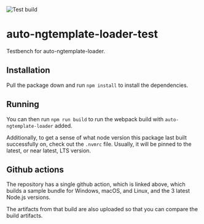 ![Test build](https://github.com/YashdalfTheGray/auto-ngtemplate-loader-test/workflows/Test%20build/badge.svg)

# auto-ngtemplate-loader-test

Testbench for auto-ngtemplate-loader.

## Installation

Pull the package down and run `npm install` to install the dependencies.

## Running

You can then run `npm run build` to run the webpack build with `auto-ngtemplate-loader` added.

Additionally, to get a sense of what node version this package last built successfully on, check out the `.nvmrc` file. Usually, it will be pinned to the latest, or near latest, LTS version.

## Github actions

The repository has a single github action, which is linked above, which builds a sample bundle for Windows, macOS, and Linux, and the 3 latest Node.js versions.

The artifacts from that build are also uploaded so that you can compare the build artifacts.
